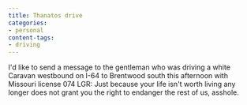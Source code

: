 ```yaml
---
title: Thanatos drive
categories:
- personal
content-tags:
- driving
---
```


I'd like to send a message to the gentleman who was driving a white Caravan westbound on I-64 to Brentwood south this afternoon with Missouri license 074 LGR: Just because your life isn't worth living any longer does not grant you the right to endanger the rest of us, asshole.
